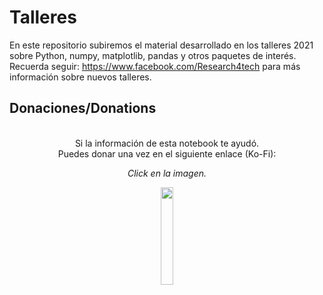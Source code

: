 # Talleres
En este repositorio subiremos el material desarrollado en los talleres 2021 sobre Python, numpy, matplotlib, pandas y otros paquetes de interés.
Recuerda seguir: https://www.facebook.com/Research4tech para más información sobre nuevos talleres.

## Donaciones/Donations
<br>
<center>
Si la información de esta notebook te ayudó. <br>
Puedes donar una vez en el siguiente enlace (Ko-Fi):

<br>
    
*Click en la imagen.*

<a href="https://ko-fi.com/research4tech">
<img src="https://habrastorage.org/webt/8r/ml/xf/8rmlxfpdzukegpxa62cxlfvgkqe.png" width=20% />

</center>
